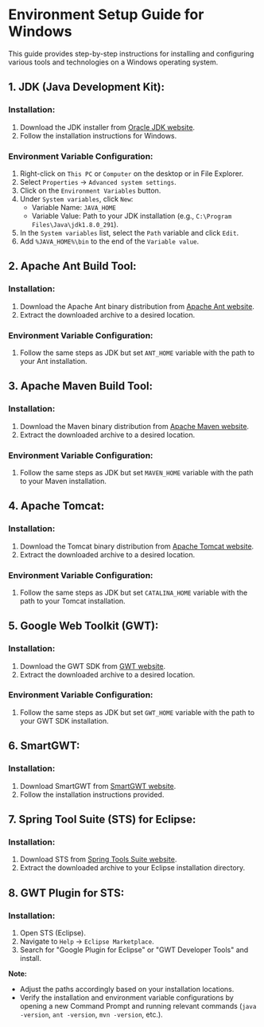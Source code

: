 # Environment Setup Guide for Windows

This guide provides step-by-step instructions for installing and configuring various tools and technologies on a Windows operating system.

## 1. JDK (Java Development Kit):

### Installation:
1. Download the JDK installer from [Oracle JDK website](https://www.oracle.com/java/technologies/javase-downloads.html).
2. Follow the installation instructions for Windows.

### Environment Variable Configuration:
1. Right-click on `This PC` or `Computer` on the desktop or in File Explorer.
2. Select `Properties` -> `Advanced system settings`.
3. Click on the `Environment Variables` button.
4. Under `System variables`, click `New`:
   - Variable Name: `JAVA_HOME`
   - Variable Value: Path to your JDK installation (e.g., `C:\Program Files\Java\jdk1.8.0_291`).
5. In the `System variables` list, select the `Path` variable and click `Edit`.
6. Add `%JAVA_HOME%\bin` to the end of the `Variable value`.

## 2. Apache Ant Build Tool:

### Installation:
1. Download the Apache Ant binary distribution from [Apache Ant website](https://ant.apache.org/bindownload.cgi).
2. Extract the downloaded archive to a desired location.

### Environment Variable Configuration:
1. Follow the same steps as JDK but set `ANT_HOME` variable with the path to your Ant installation.

## 3. Apache Maven Build Tool:

### Installation:
1. Download the Maven binary distribution from [Apache Maven website](https://maven.apache.org/download.cgi).
2. Extract the downloaded archive to a desired location.

### Environment Variable Configuration:
1. Follow the same steps as JDK but set `MAVEN_HOME` variable with the path to your Maven installation.

## 4. Apache Tomcat:

### Installation:
1. Download the Tomcat binary distribution from [Apache Tomcat website](https://tomcat.apache.org/download.cgi).
2. Extract the downloaded archive to a desired location.

### Environment Variable Configuration:
1. Follow the same steps as JDK but set `CATALINA_HOME` variable with the path to your Tomcat installation.

## 5. Google Web Toolkit (GWT):

### Installation:
1. Download the GWT SDK from [GWT website](http://www.gwtproject.org/download.html).
2. Extract the downloaded archive to a desired location.

### Environment Variable Configuration:
1. Follow the same steps as JDK but set `GWT_HOME` variable with the path to your GWT SDK installation.

## 6. SmartGWT:

### Installation:
1. Download SmartGWT from [SmartGWT website](http://www.smartclient.com/smartgwt).
2. Follow the installation instructions provided.

## 7. Spring Tool Suite (STS) for Eclipse:

### Installation:
1. Download STS from [Spring Tools Suite website](https://spring.io/tools).
2. Extract the downloaded archive to your Eclipse installation directory.

## 8. GWT Plugin for STS:

### Installation:
1. Open STS (Eclipse).
2. Navigate to `Help` -> `Eclipse Marketplace`.
3. Search for "Google Plugin for Eclipse" or "GWT Developer Tools" and install.

**Note:**
- Adjust the paths accordingly based on your installation locations.
- Verify the installation and environment variable configurations by opening a new Command Prompt and running relevant commands (`java -version`, `ant -version`, `mvn -version`, etc.).
